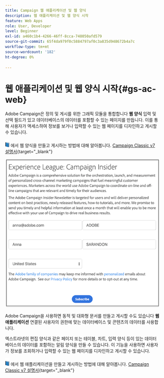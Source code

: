 ```yaml
---
title: Campaign 웹 애플리케이션 및 웹 양식
description: 웹 애플리케이션 및 웹 양식 시작
feature: Web Apps
role: User, Developer
level: Beginner
exl-id: a460c1b4-4266-46ff-8cca-748050afd579
source-git-commit: 65f4da979f0c5884797af0c3a835d948672b4a7c
workflow-type: tm+mt
source-wordcount: '182'
ht-degree: 0%

---
```


# 웹 애플리케이션 및 웹 양식 시작{#gs-ac-web}

Adobe Campaign은 정의 및 게시를 위한 그래픽 모듈을 통합합니다 **웹 양식** 입력 및 선택 필드가 있고 데이터베이스의 데이터를 포함할 수 있는 페이지를 만듭니다. 이를 통해 사용자가 액세스하여 정보를 보거나 입력할 수 있는 웹 페이지를 디자인하고 게시할 수 있습니다.

![](../assets/do-not-localize/book.png) 에서 웹 양식을 만들고 게시하는 방법에 대해 알아봅니다. [Campaign Classic v7 설명서](https://experienceleague.adobe.com/docs/campaign-classic/using/designing-content/web-forms/about-web-forms.html#designing-content){target="_blank"}

![](assets/sample.png)

Adobe Campaign을 사용하면 동적 및 대화형 문서를 만들고 게시할 수도 있습니다 **웹 애플리케이션** 연결된 사용자의 권한에 맞는 데이터베이스 및 콘텐츠의 데이터를 사용합니다.

엑스트라넷의 편집 양식과 같은 페이지 또는 테이블, 차트, 입력 양식 등이 있는 데이터베이스의 데이터를 포함하는 알림 양식을 만들 수 있습니다. 이 기능을 사용하면 사용자가 정보를 조회하거나 입력할 수 있는 웹 페이지를 디자인하고 게시할 수 있습니다.

![](../assets/do-not-localize/book.png) 에서 웹 애플리케이션을 만들고 게시하는 방법에 대해 알아봅니다. [Campaign Classic v7 설명서](https://experienceleague.adobe.com/docs/campaign-classic/using/designing-content/web-applications/about-web-applications.html#designing-content){target="_blank"}
